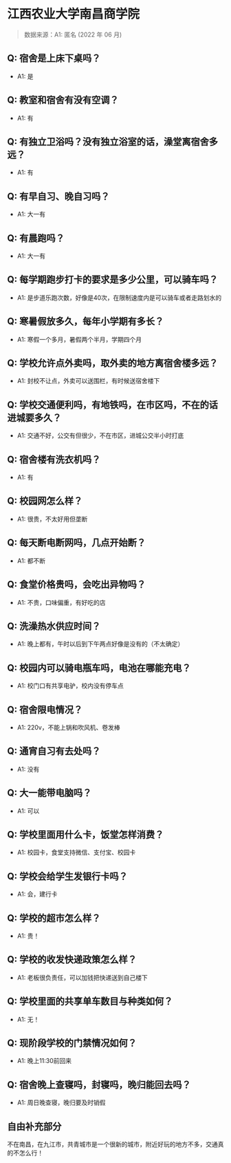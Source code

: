# 江西农业大学南昌商学院

> 数据来源：A1: 匿名 (2022 年 06 月)

## Q: 宿舍是上床下桌吗？

- A1: 是

## Q: 教室和宿舍有没有空调？

- A1: 有

## Q: 有独立卫浴吗？没有独立浴室的话，澡堂离宿舍多远？

- A1: 有

## Q: 有早自习、晚自习吗？

- A1: 大一有

## Q: 有晨跑吗？

- A1: 大一有

## Q: 每学期跑步打卡的要求是多少公里，可以骑车吗？

- A1: 是步道乐跑次数，好像是40次，在限制速度内是可以骑车或者走路划水的

## Q: 寒暑假放多久，每年小学期有多长？

- A1: 寒假一个多月，暑假两个半月，学期四个月

## Q: 学校允许点外卖吗，取外卖的地方离宿舍楼多远？

- A1: 封校不让点，外卖可以送围栏，有时候送宿舍楼下

## Q: 学校交通便利吗，有地铁吗，在市区吗，不在的话进城要多久？

- A1: 交通不好，公交有但很少，不在市区，进城公交半小时打底

## Q: 宿舍楼有洗衣机吗？

- A1: 有

## Q: 校园网怎么样？

- A1: 很贵，不太好用但垄断

## Q: 每天断电断网吗，几点开始断？

- A1: 都不断

## Q: 食堂价格贵吗，会吃出异物吗？

- A1: 不贵，口味偏重，有好吃的店

## Q: 洗澡热水供应时间？

- A1: 晚上都有，午时以后到下午两点好像是没有的（不太确定）

## Q: 校园内可以骑电瓶车吗，电池在哪能充电？

- A1: 校门口有共享电驴，校内没有停车点

## Q: 宿舍限电情况？

- A1: 220v，不能上锅和吹风机、卷发棒

## Q: 通宵自习有去处吗？

- A1: 没有

## Q: 大一能带电脑吗？

- A1: 可以

## Q: 学校里面用什么卡，饭堂怎样消费？

- A1: 校园卡，食堂支持微信、支付宝、校园卡

## Q: 学校会给学生发银行卡吗？

- A1: 会，建行卡

## Q: 学校的超市怎么样？

- A1: 贵！

## Q: 学校的收发快递政策怎么样？

- A1: 老板很负责任，可以加钱把快递送到自己楼下

## Q: 学校里面的共享单车数目与种类如何？

- A1: 无！

## Q: 现阶段学校的门禁情况如何？

- A1: 晚上11:30前回来

## Q: 宿舍晚上查寝吗，封寝吗，晚归能回去吗？

- A1: 周日晚查寝，晚归要及时销假

## 自由补充部分

不在南昌，在九江市，共青城市是一个很新的城市，附近好玩的地方不多，交通真的不怎么行！